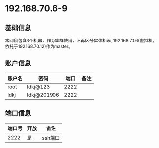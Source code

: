 # 192.168.70.6-9

## 基础信息

本网段包含3个机器，作为集群使用，不再区分实体机器,
192.168.70.6(虚拟机，依托于192.168.70.12)作为master。

## 账户信息

| 账户名 | 密码   | 端口 | 备注   |
| --     | --     | --   | --     |
| root   | ldkj@123 | 2222   |  |
| ldkj   | ldkj@201906 | 2222   |  |

## 端口信息

| 端口号 | 开放 | 备注    |
| --     | --   | --      |
| 2222   | 是   | ssh端口 |


